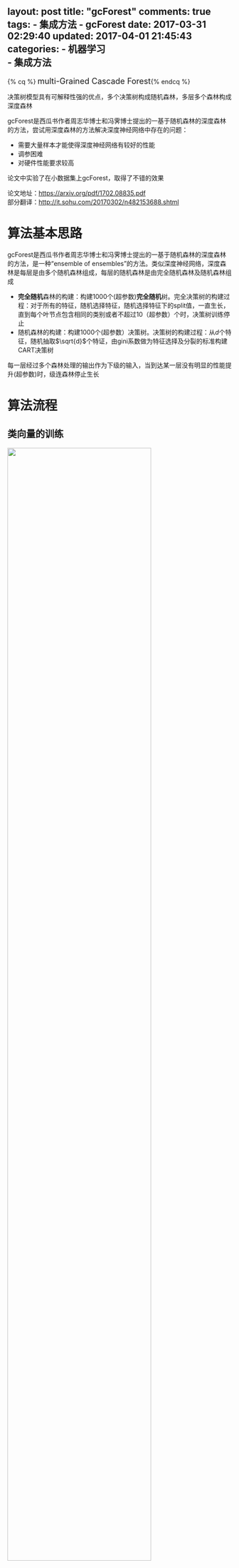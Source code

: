 layout: post
title: "gcForest"
comments: true
tags:
	- 集成方法
	- gcForest
date: 2017-03-31 02:29:40
updated: 2017-04-01 21:45:43
categories:
    - 机器学习  
    - 集成方法
---

{% cq %} <font size=4>multi-Grained Cascade Forest</font>{% endcq %}


决策树模型具有可解释性强的优点，多个决策树构成随机森林，多层多个森林构成深度森林  

gcForest是西瓜书作者周志华博士和冯霁博士提出的一基于随机森林的深度森林的方法，尝试用深度森林的方法解决深度神经网络中存在的问题： 

- 需要大量样本才能使得深度神经网络有较好的性能
- 调参困难
- 对硬件性能要求较高  

论文中实验了在小数据集上gcForest，取得了不错的效果  

论文地址：<https://arxiv.org/pdf/1702.08835.pdf>  
部分翻译：<http://it.sohu.com/20170302/n482153688.shtml>

<!-- more -->

# 算法基本思路  
gcForest是西瓜书作者周志华博士和冯霁博士提出的一基于随机森林的深度森林的方法，是一种“ensemble of ensembles”的方法。类似深度神经网络，深度森林是每层是由多个随机森林组成，每层的随机森林是由完全随机森林及随机森林组成  

>
- **完全随机**森林的构建：构建1000个(超参数)**完全随机**树。完全决策树的构建过程：对于所有的特征，随机选择特征，随机选择特征下的split值，一直生长，直到每个叶节点包含相同的类别或者不超过10（超参数）个时，决策树训练停止
- 随机森林的构建：构建1000个(超参数）决策树。决策树的构建过程：从$d$个特征，随机抽取$\sqrt{d}$个特证，由gini系数做为特征选择及分裂的标准构建CART决策树
 
每一层经过多个森林处理的输出作为下级的输入，当到达某一层没有明显的性能提升(超参数)时，级连森林停止生长

# 算法流程  
## 类向量的训练
<img src="/pic/ml/gcForest/gcForest_class_vector.png" width="80%" height="80%" style="margin: 0 auto">
<center>（[图1，类向量生成示意图](https://arxiv.org/pdf/1702.08835.pdf))</center>

图片说明：图中有两个小bug，第一个决策树"红圈"内的叶子节点少了一个"椭圆"，第三个决策树"红圈"内应该全为"正方形"

假设为k分类问题   
1，针对已经训练好的森林中的树时，记录每个叶子节点的样本类别，按类别统计叶子节点的权重得到k维向量，树模型的每个叶子节点都对应一个k维向量(带key的向量，如，label_1：0.5, label_2:0.3, lable_3=0.2)。 


2，给定一个样本经过树的运算到达叶子节点，对应一个k维向量，一个随机森林中对应1000个k维向量， 将1000个k维向量按照类别求平均，平均后的k维向量即为该样本在该森林上的类向量

## 级连森林训练  
<img src="/pic/ml/gcForest/gcForest_struct.png" width="80%" height="80%" style="margin: 0 auto">
<center>（[图2，级连森林模型示意图。 蓝色：随机森林。黑色：完全随森林](https://arxiv.org/pdf/1702.08835.pdf))</center>

伪代码如下：
```python 
def model(input_data_list_list, label_list):
    """
    input_data_list_list: 训练样本列表
    label_list:  标签列表
    """

    i ＝ -1  ＃ 第i层级连森林 
    feture_list_list = []
	
    model_list_list = []
    feture_list_list[0] = input_data
    performance = 0 ＃ 初始化准确率
    while 1:
        i += 1
		
        modle_complete_rf_list, modle_rf_list <- 以feture_list[i]为特征， label_list为样本标签，并行训练完全随机森林和随机森林
        model_list_list[i] = [modle_complete_rf_list, modle_rf_list]
        
        # 统计该层的性能（如：正确率，准确率，召回率等）
        new_performance <- 根据各森林的每个树的叶子节点统计性能
			
        # 对比上层森林群的结果，对比上层性能增加是否达到阈值theta（阈值： 超参数）
        if new_performance - performance > theta:
            return model_list_list ＃ 输出模型
			
        # 更新性能统计
        performance = new_performance

```

## 级连森林预测  
伪代码如下：
```python
def fit(x, model_list_list):
    '''
    x：待预测样本
    model_list_list：级连森林模型，model_list_list[0]：列表，代表第0层的森林模型列表
    '''
    feture_list = x
	
    # 循环每层级连森林
    for model_list in model_list_list:
        class_vector_list <- 获得特征向量在m+n个森林上的m＋n个类向量
        feture_list <- 串行化类向量class_vector_list
	   
    result <- 按标签分组，分别求权重均值。找出最大平均值对应的类别即为预测结果
```
	

# 使用多粒度扫描做特征处理
- 多粒度扫描结构
<img src="/pic/ml/gcForest/gcForest_multi-grained-scanning.png" width="100%" height="100%" style="margin: 0 auto">
<center>（[图3，多粒度扫描示结构意图](https://arxiv.org/pdf/1702.08835.pdf))</center>
  
- 带多粒度扫描的级连森林结构
<img src="/pic/ml/gcForest/gcForest_struct-with-grained-scanning.png" width="100%" height="100%" style="margin: 0 auto">
<center>（[图4，带多粒度扫描的增强级连森林示结构意图](https://arxiv.org/pdf/1702.08835.pdf))</center>

- 描述：  
类似卷机神经网络的Pooling，深度森林也引入"滑动窗口"，替代pooling层的方法max-pooling, mean-pooling的计算方式为多个森林（完全随机森林和随机森林）后的类向量串行，具体过程大概如下：
每次滑动窗口选出来的特征经过随机森林和完全随机森林经过多个森林建模后得到类向量，串联类向量作为新的特征作为下一级的输入层
- 假设原始特征长度为m，滑动窗口长度为n(n < m)，滑动窗口个数：[n, m]即共有m-n+1个滑动窗口
- 可以并行接入不同窗口做Pooling操作




# 参考资料
\[1\] [Deep Forest: Towards An Alternative to Deep Neural Networks](https://arxiv.org/pdf/1702.08835.pdf)，Zhi-Hua Zhou and Ji Feng，2017.02.28  
[2] <http://it.sohu.com/20170302/n482153688.shtml>






